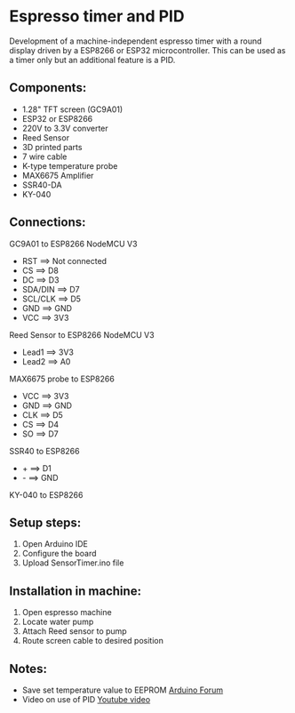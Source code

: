# Espresso timer and PID
Development of a machine-independent espresso timer with a round display driven by a ESP8266 or ESP32 microcontroller. 
This can be used as a timer only but an additional feature is a PID.

## Components:
 * 1.28" TFT screen (GC9A01)
 * ESP32 or ESP8266
 * 220V to 3.3V converter
 * Reed Sensor
 * 3D printed parts
 * 7 wire cable
 * K-type temperature probe
 * MAX6675 Amplifier
 * SSR40-DA
 * KY-040

## Connections:
GC9A01 to ESP8266 NodeMCU V3
* RST ==> Not connected
* CS ==> D8
* DC ==> D3
* SDA/DIN ==> D7
* SCL/CLK ==> D5
* GND ==> GND
* VCC ==> 3V3

Reed Sensor to ESP8266 NodeMCU V3
* Lead1 ==> 3V3
* Lead2 ==> A0

MAX6675 probe to ESP8266
* VCC ==> 3V3
* GND ==> GND
* CLK ==> D5
* CS ==> D4
* SO ==> D7

SSR40 to ESP8266
* \+ ==> D1
* \- ==> GND

KY-040 to ESP8266



## Setup steps:
1. Open Arduino IDE
2. Configure the board
3. Upload SensorTimer.ino file

## Installation in machine:
1. Open espresso machine
2. Locate water pump
3. Attach Reed sensor to pump
4. Route screen cable to desired position

## Notes:
- Save set temperature value to EEPROM [Arduino Forum](https://forum.arduino.cc/t/how-to-store-data-on-nodemcu-esp8266/566090)
- Video on use of PID [Youtube video](https://www.youtube.com/watch?v=crw0Hcc67RY&t=267s)
